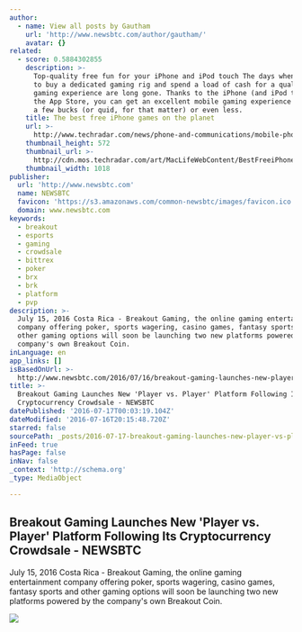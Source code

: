 ```yaml
---
author:
  - name: View all posts by Gautham
    url: 'http://www.newsbtc.com/author/gautham/'
    avatar: {}
related:
  - score: 0.5884302855
    description: >-
      Top-quality free fun for your iPhone and iPod touch The days when you had
      to buy a dedicated gaming rig and spend a load of cash for a quality
      gaming experience are long gone. Thanks to the iPhone (and iPod touch) and
      the App Store, you can get an excellent mobile gaming experience for just
      a few bucks (or quid, for that matter) or even less.
    title: The best free iPhone games on the planet
    url: >-
      http://www.techradar.com/news/phone-and-communications/mobile-phones/60-best-free-iphone-games-on-the-planet-669893
    thumbnail_height: 572
    thumbnail_url: >-
      http://cdn.mos.techradar.com/art/MacLifeWebContent/BestFreeiPhoneGames_122315update/bestfreeiPhone-opener-RaymanAdventures-1200-80.jpg
    thumbnail_width: 1018
publisher:
  url: 'http://www.newsbtc.com'
  name: NEWSBTC
  favicon: 'https://s3.amazonaws.com/common-newsbtc/images/favicon.ico'
  domain: www.newsbtc.com
keywords:
  - breakout
  - esports
  - gaming
  - crowdsale
  - bittrex
  - poker
  - brx
  - brk
  - platform
  - pvp
description: >-
  July 15, 2016 Costa Rica - Breakout Gaming, the online gaming entertainment
  company offering poker, sports wagering, casino games, fantasy sports and
  other gaming options will soon be launching two new platforms powered by the
  company's own Breakout Coin.
inLanguage: en
app_links: []
isBasedOnUrl: >-
  http://www.newsbtc.com/2016/07/16/breakout-gaming-launches-new-player-vs-player-platform-following-cryptocurrency-crowdsale-2/
title: >-
  Breakout Gaming Launches New 'Player vs. Player' Platform Following Its
  Cryptocurrency Crowdsale - NEWSBTC
datePublished: '2016-07-17T00:03:19.104Z'
dateModified: '2016-07-16T20:15:48.720Z'
starred: false
sourcePath: _posts/2016-07-17-breakout-gaming-launches-new-player-vs-player-platform-fo.md
inFeed: true
hasPage: false
inNav: false
_context: 'http://schema.org'
_type: MediaObject

---
```

<article style=""><h1>Breakout Gaming Launches New 'Player vs. Player' Platform Following Its Cryptocurrency Crowdsale - NEWSBTC</h1><p>July 15, 2016 Costa Rica - Breakout Gaming, the online gaming entertainment company offering poker, sports wagering, casino games, fantasy sports and other gaming options will soon be launching two new platforms powered by the company's own Breakout Coin.</p><img src="http://s3.amazonaws.com/main-newsbtc-images/2016/07/16205116/Breakout-Gaming-BRK.png" /></article>